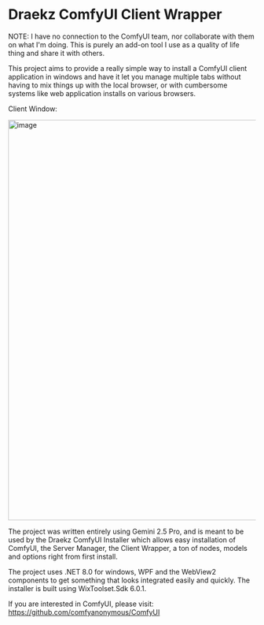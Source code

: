 # Draekz ComfyUI Client Wrapper

NOTE: I have no connection to the ComfyUI team, nor collaborate with them on what I'm doing. This is purely an add-on tool I use as a quality of life thing and share it with others.

This project aims to provide a really simple way to install a ComfyUI client application in windows and have it let you manage multiple tabs without having to mix things
up with the local browser, or with cumbersome systems like web application installs on various browsers.

Client Window:

<img width="1290" height="813" alt="image" src="https://github.com/user-attachments/assets/2ce3b2ca-32fe-4863-bbec-07a8b05c6a81" />

The project was written entirely using Gemini 2.5 Pro, and is meant to be used by the Draekz ComfyUI Installer which allows easy installation of ComfyUI, the Server Manager, the Client Wrapper, a ton of nodes, models and options right from first install.

The project uses .NET 8.0 for windows, WPF and the WebView2 components to get something that looks integrated easily and quickly. The installer is built using WixToolset.Sdk 6.0.1.

If you are interested in ComfyUI, please visit:
https://github.com/comfyanonymous/ComfyUI
